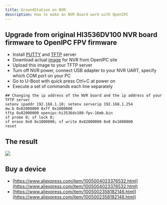 ```yaml
---
title: GroundStation on NVR
description: How to make an NVR Board work with OpenIPC
---
```


## Upgrade from original HI3536DV100 NVR board firmware to OpenIPC FPV firmware

- Install [PUTTY](https://www.chiark.greenend.org.uk/~sgtatham/putty/latest.html) and [TFTP](https://pjo2.github.io/tftpd64/) server
- Download actual [image](https://openipc.org/cameras/vendors/hisilicon/socs/hi3536dv100/download_full_image?flash_size=16&flash_type=nor&fw_release=fpv) for NVR from OpenIPC site
- Upload this image to your TFTP server
- Turn off NVR power, connect USB adapter to your NVR UART, specify which COM port on your PC
- Go to U-Boot with quick press Ctrl+C at power on
- Execute a set of commands each line separately

```
## Сhanging the ip address of the NVR board and the ip address of your TFTP server
setenv ipaddr 192.168.1.10; setenv serverip 192.168.1.254
mw.b 0x82000000 0xff 0x1000000
tftp 0x82000000 openipc-hi3536dv100-fpv-16mb.bin
sf probe 0; sf lock 0;
sf erase 0x0 0x1000000; sf write 0x82000000 0x0 0x1000000
reset
```

## The result

![](/images/fpv-nvr-hi3536dv100-openipc-ready.webp)

## Buy a device

- [https://www.aliexpress.com/item/1005004023376532.html](https://www.aliexpress.com/item/1005004023376532.html)
- [https://www.aliexpress.com/item/1005002358182146.html](https://www.aliexpress.com/item/1005002358182146.html)
